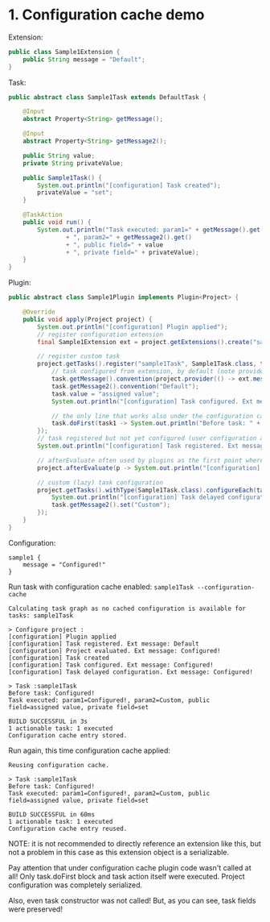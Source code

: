 # 1. Configuration cache demo

Extension:

```java
public class Sample1Extension {
    public String message = "Default";
}
```

Task:

```java
public abstract class Sample1Task extends DefaultTask {

    @Input
    abstract Property<String> getMessage();

    @Input
    abstract Property<String> getMessage2();

    public String value;
    private String privateValue;

    public Sample1Task() {
        System.out.println("[configuration] Task created");
        privateValue = "set";
    }

    @TaskAction
    public void run() {
        System.out.println("Task executed: param1=" + getMessage().get()
                + ", param2=" + getMessage2().get()
                + ", public field=" + value
                + ", private field=" + privateValue);
    }
}
```

Plugin:

```java
public abstract class Sample1Plugin implements Plugin<Project> {

    @Override
    public void apply(Project project) {
        System.out.println("[configuration] Plugin applied");
        // register configuration extension
        final Sample1Extension ext = project.getExtensions().create("sample1", Sample1Extension.class);

        // register custom task
        project.getTasks().register("sample1Task", Sample1Task.class, task -> {
            // task configured from extension, by default (note provider usage for lazy initialization)
            task.getMessage().convention(project.provider(() -> ext.message));
            task.getMessage2().convention("Default");
            task.value = "assigned value";
            System.out.println("[configuration] Task configured. Ext message: " + ext.message);

            // the only line that works also under the configuration cache
            task.doFirst(task1 -> System.out.println("Before task: " + ext.message));
        });
        // task registered but not yet configured (user configuration also not yet applied)
        System.out.println("[configuration] Task registered. Ext message: " + ext.message);

        // afterEvaluate often used by plugins as the first point where user configuration applied
        project.afterEvaluate(p -> System.out.println("[configuration] Project evaluated. Ext message: " + ext.message));

        // custom (lazy) task configuration
        project.getTasks().withType(Sample1Task.class).configureEach(task -> {
            System.out.println("[configuration] Task delayed configuration. Ext message: " + ext.message);
            task.getMessage2().set("Custom");
        });
    }
}
```

Configuration:

```
sample1 {
    message = "Configured!"
}
```

Run task with configuration cache enabled:  `sample1Task --configuration-cache`

```
Calculating task graph as no cached configuration is available for tasks: sample1Task

> Configure project :
[configuration] Plugin applied
[configuration] Task registered. Ext message: Default
[configuration] Project evaluated. Ext message: Configured!
[configuration] Task created
[configuration] Task configured. Ext message: Configured!
[configuration] Task delayed configuration. Ext message: Configured!

> Task :sample1Task
Before task: Configured!
Task executed: param1=Configured!, param2=Custom, public field=assigned value, private field=set

BUILD SUCCESSFUL in 3s
1 actionable task: 1 executed
Configuration cache entry stored.
```

Run again, this time configuration cache applied:

```
Reusing configuration cache.

> Task :sample1Task
Before task: Configured!
Task executed: param1=Configured!, param2=Custom, public field=assigned value, private field=set

BUILD SUCCESSFUL in 60ms
1 actionable task: 1 executed
Configuration cache entry reused.
```

NOTE: it is not recommended to directly reference an extension like this, but not a problem in this case as this extension object is a serializable.

Pay attention that under configuration cache plugin code wasn't called at all!
Only task.doFirst block and task action itself were executed.
Project configuration was completely serialized.

Also, even task constructor was not called! But, as you can see, task fields were preserved!
